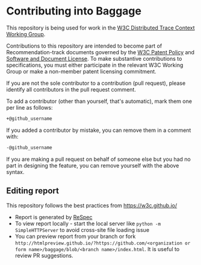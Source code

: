# Contributing into Baggage

This repository is being used for work in the [W3C Distributed Trace Context Working Group](https://www.w3.org/2018/distributed-tracing/).

Contributions to this repository are intended to become part of Recommendation-track documents governed by the
[W3C Patent Policy](https://www.w3.org/Consortium/Patent-Policy/) and
[Software and Document License](https://www.w3.org/Consortium/Legal/copyright-software). To make substantive contributions to specifications, you must either participate
in the relevant W3C Working Group or make a non-member patent licensing commitment.

If you are not the sole contributor to a contribution (pull request), please identify all
contributors in the pull request comment.

To add a contributor (other than yourself, that's automatic), mark them one per line as follows:

``` bash
+@github_username
```

If you added a contributor by mistake, you can remove them in a comment with:

``` bash
-@github_username
```

If you are making a pull request on behalf of someone else but you had no part in designing the
feature, you can remove yourself with the above syntax.

## Editing report

This repository follows the best practices from https://w3c.github.io/

- Report is generated by [ReSpec](https://github.com/w3c/respec/wiki)
- To view report locally - start the local server like `python -m SimpleHTTPServer` to avoid cross-site file loading issue
- You can preview report from your branch or fork `http://htmlpreview.github.io/?https://github.com/<organization or form name>/baggage/blob/<branch name>/index.html`. It is useful to review PR suggestions.